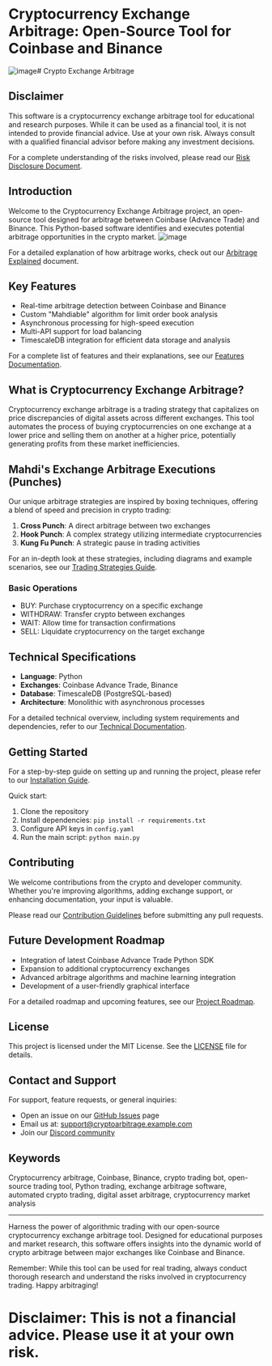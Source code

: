 

# Cryptocurrency Exchange Arbitrage: Open-Source Tool for Coinbase and Binance
![image](https://github.com/user-attachments/assets/2330183f-b50f-46c8-a7da-0c9ffe9d5611)# Crypto Exchange Arbitrage

## Disclaimer

This software is a cryptocurrency exchange arbitrage tool for educational and research purposes. While it can be used as a financial tool, it is not intended to provide financial advice. Use at your own risk. Always consult with a qualified financial advisor before making any investment decisions.

For a complete understanding of the risks involved, please read our [Risk Disclosure Document](docs/risk_disclosure.md).

## Introduction

Welcome to the Cryptocurrency Exchange Arbitrage project, an open-source tool designed for arbitrage between Coinbase (Advance Trade) and Binance. This Python-based software identifies and executes potential arbitrage opportunities in the crypto market.
![image](https://github.com/user-attachments/assets/0cc4204a-3e03-4aeb-8013-d39e9d7a1abc)

For a detailed explanation of how arbitrage works, check out our [Arbitrage Explained](docs/arbitrage_explained.md) document.

## Key Features

- Real-time arbitrage detection between Coinbase and Binance
- Custom "Mahdiable" algorithm for limit order book analysis
- Asynchronous processing for high-speed execution
- Multi-API support for load balancing
- TimescaleDB integration for efficient data storage and analysis

For a complete list of features and their explanations, see our [Features Documentation](docs/features.md).

## What is Cryptocurrency Exchange Arbitrage?

Cryptocurrency exchange arbitrage is a trading strategy that capitalizes on price discrepancies of digital assets across different exchanges. This tool automates the process of buying cryptocurrencies on one exchange at a lower price and selling them on another at a higher price, potentially generating profits from these market inefficiencies.

## Mahdi's Exchange Arbitrage Executions (Punches)

Our unique arbitrage strategies are inspired by boxing techniques, offering a blend of speed and precision in crypto trading:

1. **Cross Punch**: A direct arbitrage between two exchanges
2. **Hook Punch**: A complex strategy utilizing intermediate cryptocurrencies
3. **Kung Fu Punch**: A strategic pause in trading activities

For an in-depth look at these strategies, including diagrams and example scenarios, see our [Trading Strategies Guide](docs/trading_strategies.pdf).

### Basic Operations

- BUY: Purchase cryptocurrency on a specific exchange
- WITHDRAW: Transfer crypto between exchanges
- WAIT: Allow time for transaction confirmations
- SELL: Liquidate cryptocurrency on the target exchange

## Technical Specifications

- **Language**: Python
- **Exchanges**: Coinbase Advance Trade, Binance
- **Database**: TimescaleDB (PostgreSQL-based)
- **Architecture**: Monolithic with asynchronous processes

For a detailed technical overview, including system requirements and dependencies, refer to our [Technical Documentation](docs/technical_specs.md).

## Getting Started

For a step-by-step guide on setting up and running the project, please refer to our [Installation Guide](docs/installation.md).

Quick start:
1. Clone the repository
2. Install dependencies: `pip install -r requirements.txt`
3. Configure API keys in `config.yaml`
4. Run the main script: `python main.py`

## Contributing

We welcome contributions from the crypto and developer community. Whether you're improving algorithms, adding exchange support, or enhancing documentation, your input is valuable.

Please read our [Contribution Guidelines](CONTRIBUTING.md) before submitting any pull requests.

## Future Development Roadmap

- Integration of latest Coinbase Advance Trade Python SDK
- Expansion to additional cryptocurrency exchanges
- Advanced arbitrage algorithms and machine learning integration
- Development of a user-friendly graphical interface

For a detailed roadmap and upcoming features, see our [Project Roadmap](docs/roadmap.md).

## License

This project is licensed under the MIT License. See the [LICENSE](LICENSE.md) file for details.

## Contact and Support

For support, feature requests, or general inquiries:
- Open an issue on our [GitHub Issues](https://github.com/yourusername/crypto-arbitrage/issues) page
- Email us at: support@cryptoarbitrage.example.com
- Join our [Discord community](https://discord.gg/cryptoarbitrage)

## Keywords

Cryptocurrency arbitrage, Coinbase, Binance, crypto trading bot, open-source trading tool, Python trading, exchange arbitrage software, automated crypto trading, digital asset arbitrage, cryptocurrency market analysis

---

Harness the power of algorithmic trading with our open-source cryptocurrency exchange arbitrage tool. Designed for educational purposes and market research, this software offers insights into the dynamic world of crypto arbitrage between major exchanges like Coinbase and Binance.

Remember: While this tool can be used for real trading, always conduct thorough research and understand the risks involved in cryptocurrency trading. Happy arbitraging!








# Disclaimer: This is not a financial advice. Please use it at your own risk.



